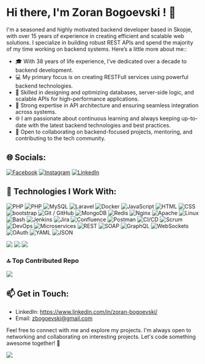 # Hi there, I'm Zoran Bogoevski ! 👋
I'm a seasoned and highly motivated backend developer based in Skopje, with over 15 years of experience in creating 
efficient and scalable web solutions. I specialize in building robust REST APIs and spend the majority of my time working on backend systems. Here’s a little more about me::

- 🎓 With 38 years of life experience, I’ve dedicated over a decade to backend development.
- 💻 My primary focus is on creating RESTFull services using powerful backend technologies.
- 🌟 Skilled in designing and optimizing databases, server-side logic, and scalable APIs for high-performance 
  applications.
- 🔄 Strong expertise in API architecture and ensuring seamless integration across systems.
- 🌐 I am passionate about continuous learning and always keeping up-to-date with the latest backend technologies and 
  best practices.
- 🤝 Open to collaborating on backend-focused projects, mentoring, and contributing to the tech community.

## 🌐 Socials:
[![Facebook](https://img.shields.io/badge/Facebook-%231877F2.svg?logo=Facebook&logoColor=white)](https://facebook.com/Sefot) [![Instagram](https://img.shields.io/badge/Instagram-%23E4405F.svg?logo=Instagram&logoColor=white)](https://instagram.com/zoranshefot) [![LinkedIn](https://img.shields.io/badge/LinkedIn-%230077B5.svg?logo=linkedin&logoColor=white)](https://linkedin.com/in/martin-karadzinov-3a8087b1)

## 🔧 Technologies I Work With:

![PHP](https://img.shields.io/badge/-PHP-333333?style=for-the-badge&logo=php)
![PHP](https://img.shields.io/badge/-PHPOOP-333333?style=for-the-badge&logo=php)
![MySQL](https://img.shields.io/badge/-MySQL-333333?style=for-the-badge&logo=mysql)
![Laravel](https://img.shields.io/badge/-LARAVEL-333333?style=for-the-badge&logo=laravel)
![Docker](https://img.shields.io/badge/-DOCKER-333333?style=for-the-badge&logo=docker)
![JavaScript](https://img.shields.io/badge/-JavaScript-333333?style=for-the-badge&logo=javascript)
![HTML](https://img.shields.io/badge/-HTML-333333?style=for-the-badge&logo=html5)
![CSS](https://img.shields.io/badge/-CSS-333333?style=for-the-badge&logo=css3)
![bootstrap](https://img.shields.io/badge/-BOOTSTRAP-333333?style=for-the-badge&logo=bootstrap)
![Git / GitHub](https://img.shields.io/badge/-Git/GitHub-333333?style=for-the-badge&logo=github)
![MongoDB](https://img.shields.io/badge/-MongoDB-333333?style=for-the-badge&logo=mongodb)
![Redis](https://img.shields.io/badge/-Redis-333333?style=for-the-badge&logo=redis)
![Nginx](https://img.shields.io/badge/-Nginx-333333?style=for-the-badge&logo=nginx)
![Apache](https://img.shields.io/badge/-Apache-333333?style=for-the-badge&logo=apache)
![Linux](https://img.shields.io/badge/-Linux-333333?style=for-the-badge&logo=linux)
![Bash](https://img.shields.io/badge/-Bash-333333?style=for-the-badge&logo=gnu-bash)
![Jenkins](https://img.shields.io/badge/-Jenkins-333333?style=for-the-badge&logo=jenkins)
![Jira](https://img.shields.io/badge/-Jira-333333?style=for-the-badge&logo=jira)
![Confluence](https://img.shields.io/badge/-Confluence-333333?style=for-the-badge&logo=confluence)
![Postman](https://img.shields.io/badge/-Postman-333333?style=for-the-badge&logo=postman)
![CI/CD](https://img.shields.io/badge/-CI/CD-333333?style=for-the-badge&logo=jenkins)
![Scrum](https://img.shields.io/badge/-Scrum-333333?style=for-the-badge&logo=agile)
![DevOps](https://img.shields.io/badge/-DevOps-333333?style=for-the-badge&logo=devops)
![Microservices](https://img.shields.io/badge/-Microservices-333333?style=for-the-badge&logo=microservices)
![REST](https://img.shields.io/badge/-REST-333333?style=for-the-badge&logo=rest)
![SOAP](https://img.shields.io/badge/-SOAP-333333?style=for-the-badge&logo=soap)
![GraphQL](https://img.shields.io/badge/-GraphQL-333333?style=for-the-badge&logo=graphql)
![WebSockets](https://img.shields.io/badge/-WebSockets-333333?style=for-the-badge&logo=websocket)
![OAuth](https://img.shields.io/badge/-OAuth-333333?style=for-the-badge&logo=oauth)
![YAML](https://img.shields.io/badge/-YAML-333333?style=for-the-badge&logo=yaml)
![JSON](https://img.shields.io/badge/-JSON-333333?style=for-the-badge&logo=json)  


![](https://github-readme-stats.vercel.app/api?username=kalimeromk&theme=dracula&hide_border=false&include_all_commits=false&count_private=false)
![](https://github-readme-streak-stats.herokuapp.com/?user=kalimeromk&theme=dracula&hide_border=false)
![](https://github-readme-stats.vercel.app/api/top-langs/?username=kalimeromk&theme=dracula&hide_border=false&include_all_commits=false&count_private=false&layout=compact&card_width=445&langs_count=8)





### 🔝 Top Contributed Repo
![](https://github-contributor-stats.vercel.app/api?username=kalimeromk&limit=5&theme=dark&combine_all_yearly_contributions=true)

## 📫 Get in Touch:

- LinkedIn: https://www.linkedin.com/in/zoran-bogoevski/
- Email: zbogoevski@gmail.com

Feel free to connect with me and explore my projects. I'm always open to networking and collaborating on interesting projects. Let's code something awesome together! 🚀

[![](https://visitcount.itsvg.in/api?id=kalimeromk&icon=0&color=6)](https://visitcount.itsvg.in)
